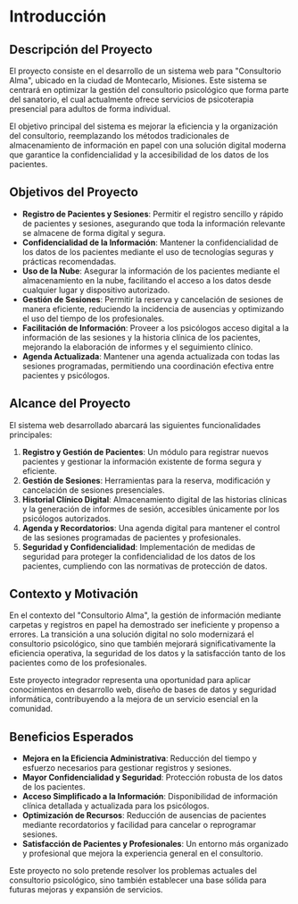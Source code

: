# Introducción

## Descripción del Proyecto

El proyecto consiste en el desarrollo de un sistema web para "Consultorio Alma", ubicado en la ciudad de Montecarlo, Misiones. Este sistema se centrará en optimizar la gestión del consultorio psicológico que forma parte del sanatorio, el cual actualmente ofrece servicios de psicoterapia presencial para adultos de forma individual.

El objetivo principal del sistema es mejorar la eficiencia y la organización del consultorio, reemplazando los métodos tradicionales de almacenamiento de información en papel con una solución digital moderna que garantice la confidencialidad y la accesibilidad de los datos de los pacientes.

## Objetivos del Proyecto

- **Registro de Pacientes y Sesiones**: Permitir el registro sencillo y rápido de pacientes y sesiones, asegurando que toda la información relevante se almacene de forma digital y segura.
- **Confidencialidad de la Información**: Mantener la confidencialidad de los datos de los pacientes mediante el uso de tecnologías seguras y prácticas recomendadas.
- **Uso de la Nube**: Asegurar la información de los pacientes mediante el almacenamiento en la nube, facilitando el acceso a los datos desde cualquier lugar y dispositivo autorizado.
- **Gestión de Sesiones**: Permitir la reserva y cancelación de sesiones de manera eficiente, reduciendo la incidencia de ausencias y optimizando el uso del tiempo de los profesionales.
- **Facilitación de Información**: Proveer a los psicólogos acceso digital a la información de las sesiones y la historia clínica de los pacientes, mejorando la elaboración de informes y el seguimiento clínico.
- **Agenda Actualizada**: Mantener una agenda actualizada con todas las sesiones programadas, permitiendo una coordinación efectiva entre pacientes y psicólogos.

## Alcance del Proyecto

El sistema web desarrollado abarcará las siguientes funcionalidades principales:

1. **Registro y Gestión de Pacientes**: Un módulo para registrar nuevos pacientes y gestionar la información existente de forma segura y eficiente.
2. **Gestión de Sesiones**: Herramientas para la reserva, modificación y cancelación de sesiones presenciales.
3. **Historial Clínico Digital**: Almacenamiento digital de las historias clínicas y la generación de informes de sesión, accesibles únicamente por los psicólogos autorizados.
4. **Agenda y Recordatorios**: Una agenda digital para mantener el control de las sesiones programadas de pacientes y profesionales.
5. **Seguridad y Confidencialidad**: Implementación de medidas de seguridad para proteger la confidencialidad de los datos de los pacientes, cumpliendo con las normativas de protección de datos.

## Contexto y Motivación

En el contexto del "Consultorio Alma", la gestión de información mediante carpetas y registros en papel ha demostrado ser ineficiente y propenso a errores. La transición a una solución digital no solo modernizará el consultorio psicológico, sino que también mejorará significativamente la eficiencia operativa, la seguridad de los datos y la satisfacción tanto de los pacientes como de los profesionales.

Este proyecto integrador representa una oportunidad para aplicar conocimientos en desarrollo web, diseño de bases de datos y seguridad informática, contribuyendo a la mejora de un servicio esencial en la comunidad.

## Beneficios Esperados

- **Mejora en la Eficiencia Administrativa**: Reducción del tiempo y esfuerzo necesarios para gestionar registros y sesiones.
- **Mayor Confidencialidad y Seguridad**: Protección robusta de los datos de los pacientes.
- **Acceso Simplificado a la Información**: Disponibilidad de información clínica detallada y actualizada para los psicólogos.
- **Optimización de Recursos**: Reducción de ausencias de pacientes mediante recordatorios y facilidad para cancelar o reprogramar sesiones.
- **Satisfacción de Pacientes y Profesionales**: Un entorno más organizado y profesional que mejora la experiencia general en el consultorio.

Este proyecto no solo pretende resolver los problemas actuales del consultorio psicológico, sino también establecer una base sólida para futuras mejoras y expansión de servicios.

